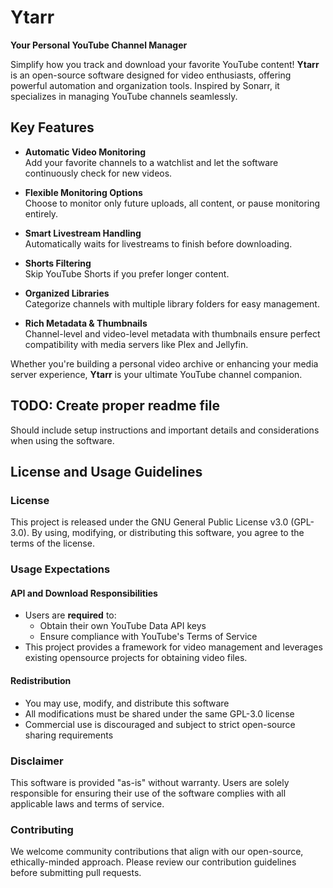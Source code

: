 # Ytarr  

**Your Personal YouTube Channel Manager**  

Simplify how you track and download your favorite YouTube content! **Ytarr** is an open-source software designed for video enthusiasts, offering powerful automation and organization tools. Inspired by Sonarr, it specializes in managing YouTube channels seamlessly.  

## Key Features  

- **Automatic Video Monitoring**  
  Add your favorite channels to a watchlist and let the software continuously check for new videos.  

- **Flexible Monitoring Options**  
  Choose to monitor only future uploads, all content, or pause monitoring entirely.  

- **Smart Livestream Handling**  
  Automatically waits for livestreams to finish before downloading.  

- **Shorts Filtering**  
  Skip YouTube Shorts if you prefer longer content.  

- **Organized Libraries**  
  Categorize channels with multiple library folders for easy management.  

- **Rich Metadata & Thumbnails**  
  Channel-level and video-level metadata with thumbnails ensure perfect compatibility with media servers like Plex and Jellyfin.  

Whether you're building a personal video archive or enhancing your media server experience, **Ytarr** is your ultimate YouTube channel companion.


## TODO: Create proper readme file
Should include setup instructions and important details and considerations when using the software.

## License and Usage Guidelines

### License
This project is released under the GNU General Public License v3.0 (GPL-3.0). By using, modifying, or distributing this software, you agree to the terms of the license.

### Usage Expectations

#### API and Download Responsibilities
- Users are **required** to:
  - Obtain their own YouTube Data API keys
  - Ensure compliance with YouTube's Terms of Service
- This project provides a framework for video management and leverages existing opensource projects for obtaining video files.

#### Redistribution
- You may use, modify, and distribute this software
- All modifications must be shared under the same GPL-3.0 license
- Commercial use is discouraged and subject to strict open-source sharing requirements

### Disclaimer
This software is provided "as-is" without warranty. Users are solely responsible for ensuring their use of the software complies with all applicable laws and terms of service.

### Contributing
We welcome community contributions that align with our open-source, ethically-minded approach. Please review our contribution guidelines before submitting pull requests.
